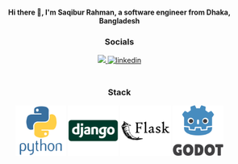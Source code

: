 <div align="center">
<h4>Hi there 👋, I'm Saqibur Rahman, a software engineer from <strong>Dhaka, Bangladesh</strong></h4>
</div>

<div align="center">
  <h3>Socials</h3>
  <a href="https://saqibur.com/" target="_blank">
    <img src="https://img.shields.io/badge/website-000000?style=for-the-badge&logo=About.me&logoColor=white" />
  </a>
  <a href="https://linkedin.com/in/saqibur" target="_blank">
    <img src=https://img.shields.io/badge/linkedin-%231E77B5.svg?&style=for-the-badge&logo=linkedin&logoColor=white alt=linkedin style="margin-bottom: 5px;" />
  </a>
</div>
<br />

<div align="center">
  <h3>Stack</h3>
  <img src="https://raw.githubusercontent.com/saqibur/website-design-resources/master/images/icons/python.svg" width="100">
  <img src="https://raw.githubusercontent.com/saqibur/website-design-resources/master/images/icons/django.svg" width="100">
  <img src="https://github.com/saqibur/website-design-resources/blob/master/images/icons/flask.svg" width="100">
  <img src="https://raw.githubusercontent.com/saqibur/website-design-resources/master/images/icons/godot.svg" width="100">
</div>
